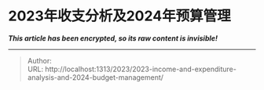 # 2023年收支分析及2024年预算管理

_**This article has been encrypted, so its raw content is invisible!**_

---

> Author:   
> URL: http://localhost:1313/2023/2023-income-and-expenditure-analysis-and-2024-budget-management/  

